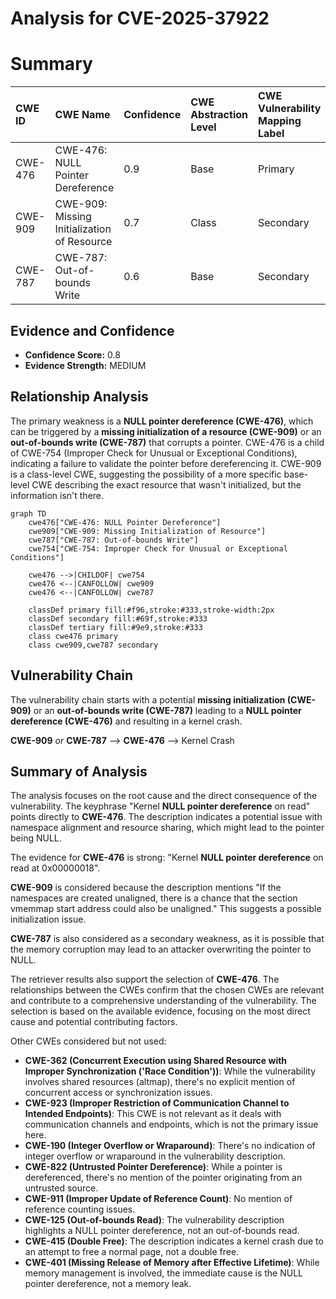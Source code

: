 # Analysis for CVE-2025-37922

# Summary
| CWE ID  | CWE Name                                                                   | Confidence | CWE Abstraction Level | CWE Vulnerability Mapping Label | CWE-Vulnerability Mapping Notes |
| :-------- | :------------------------------------------------------------------------- | :--------- | :---------------------- | :------------------------------ | :-------------------------------- |
| CWE-476 | CWE-476: NULL Pointer Dereference                                          | 0.9        | Base                    | Primary                         | Allowed                             |
| CWE-909 | CWE-909: Missing Initialization of Resource                                | 0.7        | Class                   | Secondary                       | Allowed-with-Review               |
| CWE-787 | CWE-787: Out-of-bounds Write                                               | 0.6        | Base                    | Secondary                       | Allowed                             |

## Evidence and Confidence

*   **Confidence Score:** 0.8
*   **Evidence Strength:** MEDIUM

## Relationship Analysis

The primary weakness is a **NULL pointer dereference (CWE-476)**, which can be triggered by a **missing initialization of a resource (CWE-909)** or an **out-of-bounds write (CWE-787)** that corrupts a pointer. CWE-476 is a child of CWE-754 (Improper Check for Unusual or Exceptional Conditions), indicating a failure to validate the pointer before dereferencing it. CWE-909 is a class-level CWE, suggesting the possibility of a more specific base-level CWE describing the exact resource that wasn't initialized, but the information isn't there.

```mermaid
graph TD
    cwe476["CWE-476: NULL Pointer Dereference"]
    cwe909["CWE-909: Missing Initialization of Resource"]
    cwe787["CWE-787: Out-of-bounds Write"]
    cwe754["CWE-754: Improper Check for Unusual or Exceptional Conditions"]

    cwe476 -->|CHILDOF| cwe754
    cwe476 <--|CANFOLLOW| cwe909
    cwe476 <--|CANFOLLOW| cwe787

    classDef primary fill:#f96,stroke:#333,stroke-width:2px
    classDef secondary fill:#69f,stroke:#333
    classDef tertiary fill:#9e9,stroke:#333
    class cwe476 primary
    class cwe909,cwe787 secondary
```

## Vulnerability Chain

The vulnerability chain starts with a potential **missing initialization (CWE-909)** or an **out-of-bounds write (CWE-787)** leading to a **NULL pointer dereference (CWE-476)** and resulting in a kernel crash.

**CWE-909** *or* **CWE-787** --> **CWE-476** --> Kernel Crash

## Summary of Analysis

The analysis focuses on the root cause and the direct consequence of the vulnerability. The keyphrase "Kernel **NULL pointer dereference** on read" points directly to **CWE-476**. The description indicates a potential issue with namespace alignment and resource sharing, which might lead to the pointer being NULL.

The evidence for **CWE-476** is strong: "Kernel **NULL pointer dereference** on read at 0x00000018".

**CWE-909** is considered because the description mentions "If the namespaces are created unaligned, there is a chance that the section vmemmap start address could also be unaligned." This suggests a possible initialization issue.

**CWE-787** is also considered as a secondary weakness, as it is possible that the memory corruption may lead to an attacker overwriting the pointer to NULL.

The retriever results also support the selection of **CWE-476**. The relationships between the CWEs confirm that the chosen CWEs are relevant and contribute to a comprehensive understanding of the vulnerability. The selection is based on the available evidence, focusing on the most direct cause and potential contributing factors.

Other CWEs considered but not used:

*   **CWE-362 (Concurrent Execution using Shared Resource with Improper Synchronization ('Race Condition'))**: While the vulnerability involves shared resources (altmap), there's no explicit mention of concurrent access or synchronization issues.
*   **CWE-923 (Improper Restriction of Communication Channel to Intended Endpoints)**: This CWE is not relevant as it deals with communication channels and endpoints, which is not the primary issue here.
*   **CWE-190 (Integer Overflow or Wraparound)**: There's no indication of integer overflow or wraparound in the vulnerability description.
*   **CWE-822 (Untrusted Pointer Dereference)**: While a pointer is dereferenced, there's no mention of the pointer originating from an untrusted source.
*   **CWE-911 (Improper Update of Reference Count)**: No mention of reference counting issues.
*   **CWE-125 (Out-of-bounds Read)**: The vulnerability description highlights a NULL pointer dereference, not an out-of-bounds read.
*   **CWE-415 (Double Free)**: The description indicates a kernel crash due to an attempt to free a normal page, not a double free.
*   **CWE-401 (Missing Release of Memory after Effective Lifetime)**: While memory management is involved, the immediate cause is the NULL pointer dereference, not a memory leak.